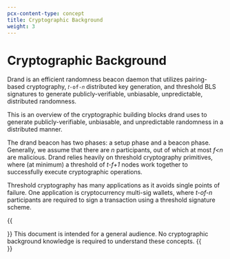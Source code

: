 ```yaml
---
pcx-content-type: concept
title: Cryptographic Background
weight: 3
---
```


# Cryptographic Background

Drand is an efficient randomness beacon daemon that utilizes pairing-based cryptography, `𝑡-of-𝑛` distributed key generation, and threshold BLS signatures to generate publicly-verifiable, unbiasable, unpredictable, distributed randomness.

This is an overview of the cryptographic building blocks drand uses to generate publicly-verifiable, unbiasable, and unpredictable randomness in a distributed manner.

The drand beacon has two phases: a setup phase and a beacon phase. Generally, we assume that there are *n* participants, out of which at most *f\<n* are malicious. Drand relies heavily on threshold cryptography primitives, where (at minimum) a threshold of *t-f+1* nodes work together to successfully execute cryptographic operations.

Threshold cryptography has many applications as it avoids single points of failure. One application is cryptocurrency multi-sig wallets, where *t-of-n* participants are required to sign a transaction using a threshold signature scheme.

{{<Aside type="note" header="Note">}}
  This document is intended for a general audience. No cryptographic background knowledge is required to understand these concepts.
{{</Aside>}}